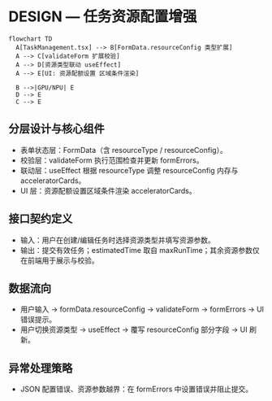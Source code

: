 # DESIGN — 任务资源配置增强

```mermaid
flowchart TD
  A[TaskManagement.tsx] --> B[FormData.resourceConfig 类型扩展]
  A --> C[validateForm 扩展校验]
  A --> D[资源类型联动 useEffect]
  A --> E[UI: 资源配额设置 区域条件渲染]

  B -->|GPU/NPU| E
  D --> E
  C --> E
```

## 分层设计与核心组件
- 表单状态层：FormData（含 resourceType / resourceConfig）。
- 校验层：validateForm 执行范围检查并更新 formErrors。
- 联动层：useEffect 根据 resourceType 调整 resourceConfig 内存与 acceleratorCards。
- UI 层：资源配额设置区域条件渲染 acceleratorCards。

## 接口契约定义
- 输入：用户在创建/编辑任务时选择资源类型并填写资源参数。
- 输出：提交有效任务；estimatedTime 取自 maxRunTime；其余资源参数仅在前端用于展示与校验。

## 数据流向
- 用户输入 → formData.resourceConfig → validateForm → formErrors → UI 错误提示。
- 用户切换资源类型 → useEffect → 覆写 resourceConfig 部分字段 → UI 刷新。

## 异常处理策略
- JSON 配置错误、资源参数越界：在 formErrors 中设置错误并阻止提交。